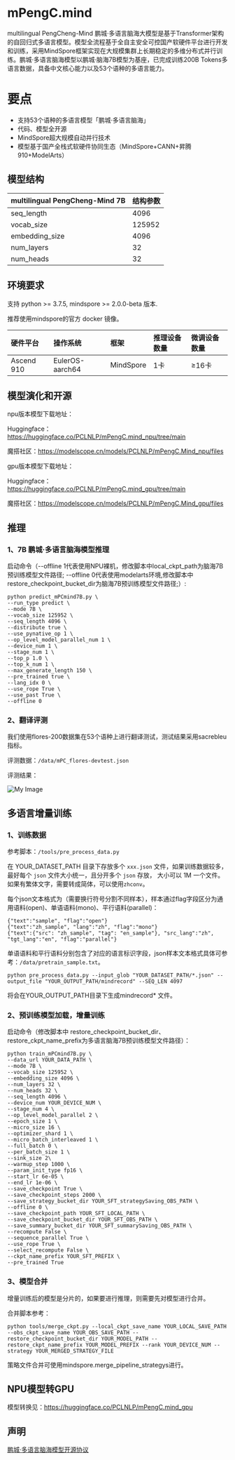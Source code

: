 # mPengC.mind

multilingual PengCheng-Mind 鹏城·多语言脑海大模型是基于Transformer架构的自回归式多语言模型。模型全流程基于全自主安全可控国产软硬件平台进行开发和训练，采用MindSpore框架实现在大规模集群上长期稳定的多维分布式并行训练。鹏城·多语言脑海模型以鹏城·脑海7B模型为基座，已完成训练200B Tokens多语言数据，具备中文核心能力以及53个语种的多语言能力。

# 要点

* 支持53个语种的多语言模型「鹏城·多语言脑海」
* 代码、模型全开源
* MindSpore超大规模自动并行技术
* 模型基于国产全栈式软硬件协同生态（MindSpore+CANN+昇腾910+ModelArts）

## 模型结构

| multilingual PengCheng-Mind 7B | 结构参数 |
| :---- | :---- |
| seq_length | 4096 |
| vocab_size | 125952 |
| embedding_size | 4096 |
| num_layers | 32 |
|num_heads | 32 |

## 环境要求
支持 python >= 3.7.5, mindspore >= 2.0.0-beta 版本.

推荐使用mindspore的官方 docker 镜像。

| 硬件平台 | 操作系统 | 框架 | 推理设备数量 | 微调设备数量 |
| :--- | :--- | :--- | :--- | :--- |
| Ascend 910 | EulerOS-aarch64 | MindSpore | 1卡 | ≥16卡 |

## 模型演化和开源

npu版本模型下载地址：

Huggingface：https://huggingface.co/PCLNLP/mPengC.mind_npu/tree/main

魔搭社区：https://modelscope.cn/models/PCLNLP/mPengC.Mind_npu/files

gpu版本模型下载地址：

Huggingface：https://huggingface.co/PCLNLP/mPengC.mind_gpu/tree/main

魔搭社区：https://modelscope.cn/models/PCLNLP/mPengC.Mind_gpu/files
## 推理

### 1、7B 鹏城·多语言脑海模型推理

启动命令（--offline 1代表使用NPU裸机，修改脚本中local_ckpt_path为脑海7B预训练模型文件路径; --offline 0代表使用modelarts环境,修改脚本中restore_checkpoint_bucket_dir为脑海7B预训练模型文件路径;）:
```
python predict_mPCmind7B.py \
--run_type predict \
--mode 7B \
--vocab_size 125952 \
--seq_length 4096 \
--distribute true \
--use_pynative_op 1 \
--op_level_model_parallel_num 1 \
--device_num 1 \
--stage_num 1 \
--top_p 1.0 \
--top_k_num 1 \
--max_generate_length 150 \
--pre_trained true \
--lang_idx 0 \
--use_rope True \
--use_past True \
--offline 0
```

### 2、翻译评测

我们使用flores-200数据集在53个语种上进行翻译测试，测试结果采用sacrebleu指标。

评测数据：```/data/mPC_flores-devtest.json```

评测结果：

![My Image](docs/评测结果.png)

## 多语言增量训练

### 1、训练数据

参考脚本：```/tools/pre_process_data.py```

在 YOUR_DATASET_PATH 目录下存放多个 ```xxx.json``` 文件，如果训练数据较多，最好每个 ```json``` 文件大小统一，且分开多个 ```json``` 存放，
大小可以 1M 一个文件。如果有繁体文字，需要转成简体，可以使用```zhconv```。

每个json文本格式为（需要换行符号分割不同样本），样本通过flag字段区分为通用语料(open)、单语语料(mono)、平行语料(parallel)：

```
{"text":"sample", "flag":"open"}
{"text":"zh_sample", "lang":"zh", "flag":"mono"}
{"text":{"src": "zh_sample", "tag": "en_sample"}, "src_lang":"zh", "tgt_lang":"en", "flag":"parallel"}
```

单语语料和平行语料分别包含了对应的语言标识字段，json样本文本格式具体可参考：```/data/pretrain_sample.txt```。

```
python pre_process_data.py --input_glob "YOUR_DATASET_PATH/*.json" --output_file "YOUR_OUTPUT_PATH/mindrecord" --SEQ_LEN 4097
```

将会在YOUR_OUTPUT_PATH目录下生成mindrecord* 文件。

### 2、预训练模型加载，增量训练

启动命令（修改脚本中 restore_checkpoint_bucket_dir、restore_ckpt_name_prefix为多语言脑海7B预训练模型文件路径）：

```
python train_mPCmind7B.py \
--data_url YOUR_DATA_PATH \
--mode 7B \
--vocab_size 125952 \
--embedding_size 4096 \
--num_layers 32 \
--num_heads 32 \
--seq_length 4096 \
--device_num YOUR_DEVICE_NUM \
--stage_num 4 \
--op_level_model_parallel 2 \
--epoch_size 1 \
--micro_size 16 \
--optimizer_shard 1 \
--micro_batch_interleaved 1 \
--full_batch 0 \
--per_batch_size 1 \
--sink_size 2\
--warmup_step 1000 \
--param_init_type fp16 \
--start_lr 6e-05 \
--end_lr 1e-06 \
--save_checkpoint True \
--save_checkpoint_steps 2000 \
--save_strategy_bucket_dir YOUR_SFT_strategySaving_OBS_PATH \
--offline 0 \
--save_checkpoint_path YOUR_SFT_LOCAL_PATH \
--save_checkpoint_bucket_dir YOUR_SFT_OBS_PATH \
--save_summary_bucket_dir YOUR_SFT_summarySaving_OBS_PATH \
--recompute False \
--sequence_parallel True \
--use_rope True \
--select_recompute False \
--ckpt_name_prefix YOUR_SFT_PREFIX \
--pre_trained True
```

### 3、模型合并

增量训练后的模型是分片的，如果要进行推理，则需要先对模型进行合并。

合并脚本参考：
```
python tools/merge_ckpt.py --local_ckpt_save_name YOUR_LOCAL_SAVE_PATH --obs_ckpt_save_name YOUR_OBS_SAVE_PATH --restore_checkpoint_bucket_dir YOUR_MODEL_PATH --restore_ckpt_name_prefix YOUR_MODEL_PREFIX --rank YOUR_DEVICE_NUM --strategy YOUR_MERGED_STRATEGY_FILE
```
策略文件合并可使用mindspore.merge_pipeline_strategys进行。

## NPU模型转GPU

模型转换见：https://huggingface.co/PCLNLP/mPengC.mind_gpu

## 声明

[鹏城·多语言脑海模型开源协议](/docs/鹏城·脑海模型开源协议.pdf)
